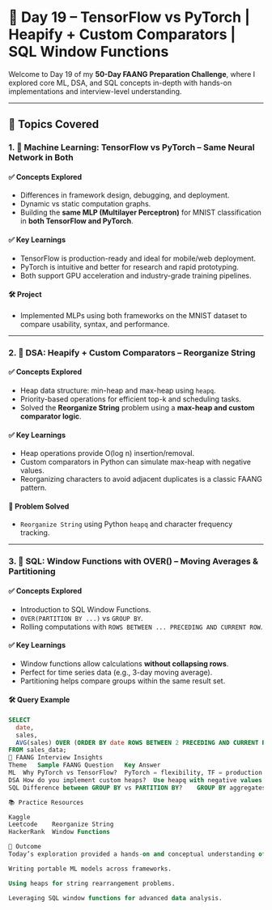 # 🧠 Day 19 – TensorFlow vs PyTorch | Heapify + Custom Comparators | SQL Window Functions

Welcome to Day 19 of my **50-Day FAANG Preparation Challenge**, where I explored core ML, DSA, and SQL concepts in-depth with hands-on implementations and interview-level understanding.

---

## 📌 Topics Covered

### 1. 🧪 Machine Learning: TensorFlow vs PyTorch – Same Neural Network in Both

#### ✅ Concepts Explored
- Differences in framework design, debugging, and deployment.
- Dynamic vs static computation graphs.
- Building the **same MLP (Multilayer Perceptron)** for MNIST classification in **both TensorFlow and PyTorch**.

#### ✅ Key Learnings
- TensorFlow is production-ready and ideal for mobile/web deployment.
- PyTorch is intuitive and better for research and rapid prototyping.
- Both support GPU acceleration and industry-grade training pipelines.

#### 🛠️ Project
- Implemented MLPs using both frameworks on the MNIST dataset to compare usability, syntax, and performance.

---

### 2. 🧮 DSA: Heapify + Custom Comparators – Reorganize String

#### ✅ Concepts Explored
- Heap data structure: min-heap and max-heap using `heapq`.
- Priority-based operations for efficient top-k and scheduling tasks.
- Solved the **Reorganize String** problem using a **max-heap and custom comparator logic**.

#### ✅ Key Learnings
- Heap operations provide O(log n) insertion/removal.
- Custom comparators in Python can simulate max-heap with negative values.
- Reorganizing characters to avoid adjacent duplicates is a classic FAANG pattern.

#### 🔧 Problem Solved
- `Reorganize String` using Python `heapq` and character frequency tracking.

---

### 3. 🧾 SQL: Window Functions with OVER() – Moving Averages & Partitioning

#### ✅ Concepts Explored
- Introduction to SQL Window Functions.
- `OVER(PARTITION BY ...)` vs `GROUP BY`.
- Rolling computations with `ROWS BETWEEN ... PRECEDING AND CURRENT ROW`.

#### ✅ Key Learnings
- Window functions allow calculations **without collapsing rows**.
- Perfect for time series data (e.g., 3-day moving average).
- Partitioning helps compare groups within the same result set.

#### 🛠️ Query Example
```sql
SELECT 
  date,
  sales,
  AVG(sales) OVER (ORDER BY date ROWS BETWEEN 2 PRECEDING AND CURRENT ROW) AS moving_avg
FROM sales_data;
🧠 FAANG Interview Insights
Theme	Sample FAANG Question	Key Answer
ML	Why PyTorch vs TensorFlow?	PyTorch = flexibility, TF = production
DSA	How do you implement custom heaps?	Use heapq with negative values or __lt__
SQL	Difference between GROUP BY vs PARTITION BY?	GROUP BY aggregates, PARTITION BY retains rows

📚 Practice Resources

Kaggle	
Leetcode	Reorganize String
HackerRank	Window Functions

🚀 Outcome
Today’s exploration provided a hands-on and conceptual understanding of:

Writing portable ML models across frameworks.

Using heaps for string rearrangement problems.

Leveraging SQL window functions for advanced data analysis.


